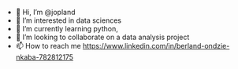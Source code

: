 - 👋 Hi, I’m @jopland
- 👀 I’m interested in data sciences
- 🌱 I’m currently learning python,
- 💞️ I’m looking to collaborate on a data analysis project
- 📫 How to reach me https://www.linkedin.com/in/berland-ondzie-nkaba-782812175

<!---
jopland/jopland is a ✨ special ✨ repository because its `README.md` (this file) appears on your GitHub profile.
You can click the Preview link to take a look at your changes.
--->
